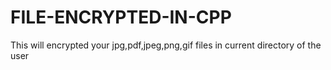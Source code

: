 # FILE-ENCRYPTED-IN-CPP
This will encrypted your jpg,pdf,jpeg,png,gif files in current directory of the user
